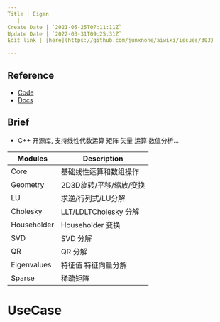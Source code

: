 ```yaml
---
Title | Eigen
-- | --
Create Date | `2021-05-25T07:11:11Z`
Update Date | `2022-03-31T09:25:31Z`
Edit link | [here](https://github.com/junxnone/aiwiki/issues/303)

---
```

## Reference
- [Code](https://gitlab.com/libeigen/eigen)
- [Docs](https://eigen.tuxfamily.org/index.php?title=Main_Page)

## Brief
- C++ 开源库, 支持线性代数运算 矩阵 矢量 运算 数值分析...

Modules | Description
-- | -- 
Core | 基础线性运算和数组操作
Geometry | 2D3D旋转/平移/缩放/变换
LU |求逆/行列式/LU分解
Cholesky | LLT/LDLTCholesky 分解
Householder | Householder 变换
SVD | SVD 分解
QR | QR 分解
Eigenvalues | 特征值 特征向量分解
Sparse | 稀疏矩阵

# UseCase

